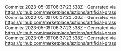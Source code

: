 Commits: 2023-05-09T06:37:23.538Z - Generated via https://github.com/marketplace/actions/artificial-grass
<br>
Commits: 2023-05-09T06:37:23.538Z - Generated via https://github.com/marketplace/actions/artificial-grass
<br>
Commits: 2023-05-09T06:37:23.538Z - Generated via https://github.com/marketplace/actions/artificial-grass
<br>
Commits: 2023-05-09T06:37:23.538Z - Generated via https://github.com/marketplace/actions/artificial-grass
<br>
